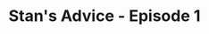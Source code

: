 ---
title: "Stan's Advice - Episode 1"
summary: "Let's call it a pilot because come on, there was never an episode 2. That's alright, it was still super fun."
runtime: "3:45"
id: "74fFz6R7hw8"
written_by: "Stanley Idesis"
directed_by: "Stanley Idesis"
edited_by: "Stanley Idesis"
starring: "Stanley Idesis, Stoyan Gaydarov"
---